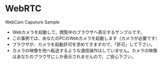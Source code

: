 # WebRTC
WebCam Caputure Sample

* Webカメラを起動して、閲覧中のブラウザへ表示するサンプルです。
* この事例では、あなたのPCのWebカメラを起動します（カメラが必要です）
* ブラウザが、カメラを起動許可を求めてきますので、「許可」して下さい。
* カメラの映像を他へ転送するような通信操作はしていません。カメラの映像はあなたのブラウザにしか表示されませんので、ご安心下さい。

